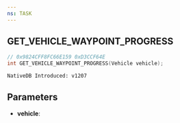 ```yaml
---
ns: TASK
---
```

## GET_VEHICLE_WAYPOINT_PROGRESS

```c
// 0x9824CFF8FC66E159 0xD3CCF64E
int GET_VEHICLE_WAYPOINT_PROGRESS(Vehicle vehicle);
```

```
NativeDB Introduced: v1207
```

## Parameters
* **vehicle**:
